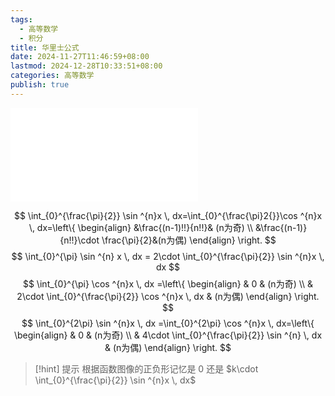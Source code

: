 ```yaml
---
tags:
  - 高等数学
  - 积分
title: 华里士公式
date: 2024-11-27T11:46:59+08:00
lastmod: 2024-12-28T10:33:51+08:00
categories: 高等数学
publish: true
---
```


![2025张宇考研数学基础30讲-高等数学分册 (张宇) (Z-Library), p.175](../2025%E5%BC%A0%E5%AE%87%E8%80%83%E7%A0%94%E6%95%B0%E5%AD%A6%E5%9F%BA%E7%A1%8030%E8%AE%B2-%E9%AB%98%E7%AD%89%E6%95%B0%E5%AD%A6%E5%88%86%E5%86%8C%20(%E5%BC%A0%E5%AE%87)%20(Z-Library).pdf.md#page175andrect59364461658andcolornote)

$$
\int_{0}^{\frac{\pi}{2}} \sin ^{n}x \, dx=\int_{0}^{\frac{\pi}2{}}\cos ^{n}x  \, dx=\left\{ \begin{align}
&\frac{(n-1)!!}{n!!}& (n为奇) \\
&\frac{(n-1)}{n!!}\cdot \frac{\pi}{2}&(n为偶)
\end{align} \right.
$$
$$
\int_{0}^{\pi} \sin ^{n} x \, dx = 2\cdot \int_{0}^{\frac{\pi}{2}} \sin ^{n}x \, dx
$$
$$
\int_{0}^{\pi} \cos ^{n}x \, dx =\left\{ \begin{align}
 & 0 & (n为奇) \\
 & 2\cdot \int_{0}^{\frac{\pi}{2}} \cos ^{n}x \, dx  & (n为偶)
\end{align} \right.
$$
$$
\int_{0}^{2\pi} \sin ^{n}x \, dx =\int_{0}^{2\pi} \cos ^{n}x \, dx=\left\{ \begin{align}
 & 0  & (n为奇) \\
 & 4\cdot \int_{0}^{\frac{\pi}{2}} \sin ^{n} \, dx & (n为偶) 
\end{align} \right.  
$$
>[!hint] 提示
>根据函数图像的正负形记忆是 0 还是 $k\cdot \int_{0}^{\frac{\pi}{2}} \sin ^{n}x \, dx$
>
